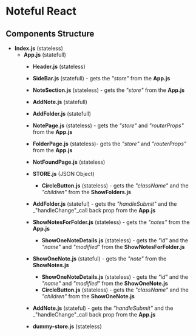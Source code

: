 # Noteful React

## Components Structure
* __Index.js__ (stateless)
    * __App.js__ (statefull)
        * __Header.js__ (stateless) 
        * __SideBar.js__ (statefull) - gets the _"store"_  from the __App.js__
        * __NoteSection.js__ (stateless) - gets the _"store"_  from the __App.js__
        * __AddNote.js__ (statefull) 
        * __AddFolder.js__ (statefull) 
        * __NotePage.js__ (stateless) - gets the _"store"_  and _"routerProps"_ from the __App.js__
        * __FolderPage.js__ (stateless)- gets the _"store"_  and _"routerProps"_ from the __App.js__
        * __NotFoundPage.js__ (stateless)
        * __STORE.js__ (JSON Object)
        
        
       














            * __CircleButton.js__ (stateless) - gets the _"className"_  and the _"children"_ from the __ShowFolders.js__
        * __AddFolder.js__ (stateful) - gets the _"handleSubmit"_ and the _"handleChange"_call back prop from the __App.js__
        * __ShowNotesForFolder.js__ (stateless)  - gets the _"notes"_ from the __App.js__
            * __ShowOneNoteDetails.js__ (stateless) - gets the _"id"_ and the _"name"_  and _"modified"_ from the __ShowNotesForFolder.js__
        * __ShowOneNote.js__ (stateful) - gets the _"note"_ from the __ShowNotes.js__
            * __ShowOneNoteDetails.js__ (stateless) - gets the _"id"_ and the _"name"_  and _"modified"_ from the __ShowOneNote.js__
            * __CircleButton.js__ (stateless) - gets the _"className"_  and the _"children"_ from the __ShowOneNote.js__
        * __AddNote.js__ (stateful)  - gets the _"handleSubmit"_ and the _"handleChange"_call back prop from the __App.js__
        * __dummy-store.js__ (stateless) 
            